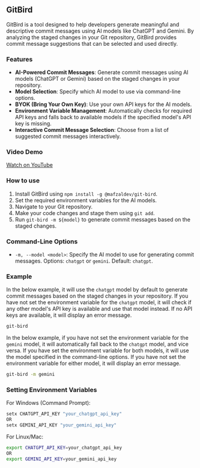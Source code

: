 ## GitBird

GitBird is a tool designed to help developers generate meaningful and descriptive commit messages using AI models like ChatGPT and Gemini. By analyzing the staged changes in your Git repository, GitBird provides commit message suggestions that can be selected and used directly.

### Features

- **AI-Powered Commit Messages**: Generate commit messages using AI models (ChatGPT or Gemini) based on the staged changes in your repository.
- **Model Selection**: Specify which AI model to use via command-line options.
- **BYOK (Bring Your Own Key)**: Use your own API keys for the AI models.
- **Environment Variable Management**: Automatically checks for required API keys and falls back to available models if the specified model's API key is missing.
- **Interactive Commit Message Selection**: Choose from a list of suggested commit messages interactively.

### Video Demo

<a href="https://youtu.be/GDzxq9sa4vQ" target="_blank" rel="noopener noreferrer">Watch on YouTube</a>

### How to use

1. Install GitBird using `npm install -g @mafzaldev/git-bird`.
2. Set the required environment variables for the AI models.
3. Navigate to your Git repository.
4. Make your code changes and stage them using `git add`.
5. Run `git-bird -m ${model}` to generate commit messages based on the staged changes.

### Command-Line Options

- `-m, --model <model>`: Specify the AI model to use for generating commit messages. Options: `chatgpt` or `gemini`. Default: `chatgpt`.

### Example

In the below example, it will use the `chatgpt` model by default to generate commit messages based on the staged changes in your repository.
If you have not set the environment variable for the `chatgpt` model, it will check if any other model's API key is available and use that model instead. If no API keys are available, it will display an error message.

```bash
git-bird
```

In the below example, if you have not set the environment variable for the `gemini` model, it will automatically fall back to the `chatgpt` model, and vice versa. If you have set the environment variable for both models, it will use the model specified in the command-line options.
If you have not set the environment variable for either model, it will display an error message.

```bash
git-bird -m gemini
```

### Setting Environment Variables

For Windows (Command Prompt):

```bash
setx CHATGPT_API_KEY "your_chatgpt_api_key"
OR
setx GEMINI_API_KEY "your_gemini_api_key"
```

For Linux/Mac:

```bash
export CHATGPT_API_KEY=your_chatgpt_api_key
OR
export GEMINI_API_KEY=your_gemini_api_key
```

